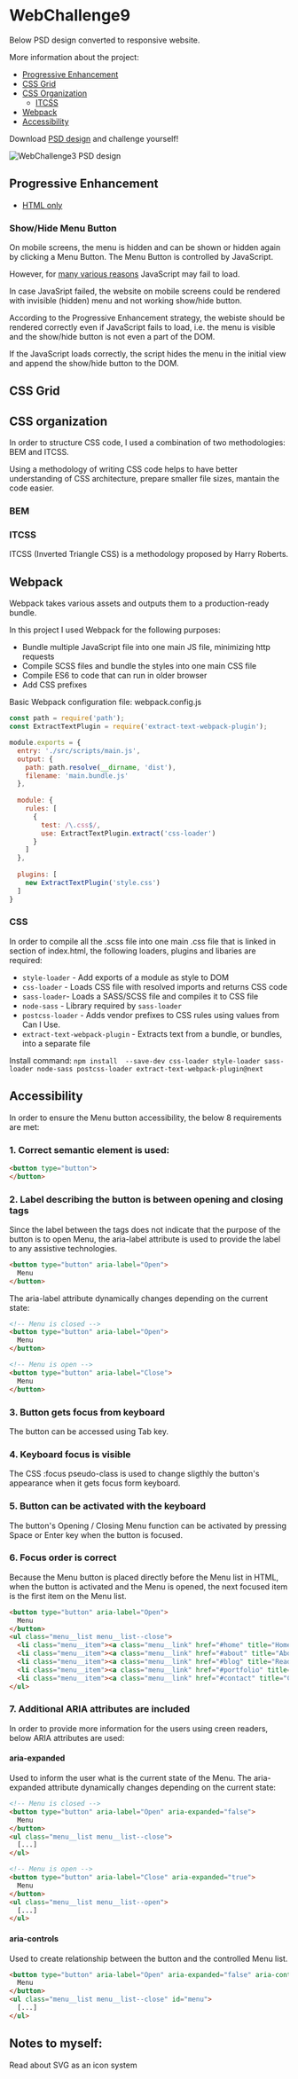 # WebChallenge9

Below PSD design converted to responsive website.

<!---Converted page is available at: https://marcin-l-szczepanski.github.io/WebChallenge9/--->

More information about the project:
* [Progressive Enhancement](#progressive-enhancement)
* [CSS Grid](#css-grid)
* [CSS Organization](#css-organization)
  * [ITCSS](#itcss)
* [Webpack](#webpack)
* [Accessibility](#accessibility)

Download [PSD design](https://github.com/Marcin-L-Szczepanski/WebChallenge9/raw/master/design/9.psd) and challenge yourself! 

![WebChallenge3 PSD design](https://github.com/Marcin-L-Szczepanski/WebChallenge9/blob/master/design/9.jpg)

## Progressive Enhancement
- [HTML only](https://github.com/Marcin-L-Szczepanski/WebChallenge9/raw/master/design/9.psd) 
### Show/Hide Menu Button
On mobile screens, the menu is hidden and can be shown or hidden again by clicking a Menu Button. The Menu Button is controlled by JavaScript. 

However, for [many various reasons](https://www.gov.uk/service-manual/technology/using-progressive-enhancement#dont-assume-users-turn-off-javascript) JavaScript may fail to load.

In case JavaSript failed, the website on mobile screens could be rendered with invisible (hidden) menu and not working show/hide button.

According to the Progressive Enhancement strategy, the webiste should be rendered correctly even if JavaScript fails to load, i.e. the menu is visible and the show/hide button is not even a part of the DOM.

If the JavaScript loads correctly, the script hides the menu in the initial view and append the show/hide button to the DOM.
## CSS Grid

## CSS organization

In order to structure CSS code, I used a combination of two methodologies: BEM and ITCSS.

Using a methodology of writing CSS code helps to have better understanding of CSS architecture, prepare smaller file sizes, mantain the code easier.

### BEM

### ITCSS
ITCSS (Inverted Triangle CSS) is a methodology proposed by Harry Roberts.


## Webpack
Webpack takes various assets and outputs them to a production-ready bundle.

In this project I used Webpack for the following purposes:
- Bundle multiple JavaScript file into one main JS file, minimizing http requests
- Compile SCSS files and bundle the styles into one main CSS file
- Compile ES6 to code that can run in older browser
- Add CSS prefixes

Basic Webpack configuration file: webpack.config.js
```Javascript
const path = require('path');
const ExtractTextPlugin = require('extract-text-webpack-plugin');

module.exports = {
  entry: './src/scripts/main.js',
  output: {
    path: path.resolve(__dirname, 'dist'),
    filename: 'main.bundle.js'
  },
  
  module: {
    rules: [
      {
        test: /\.css$/,
        use: ExtractTextPlugin.extract('css-loader')
      }
    ]
  },
                  
  plugins: [
    new ExtractTextPlugin('style.css')
  ]
}
```


### CSS
In order to compile all the .scss file into one main .css file that is linked in <head> section of index.html, the following loaders, plugins and libaries are required:
- `style-loader` -  Add exports of a module as style to DOM
- `css-loader` - Loads CSS file with resolved imports and returns CSS code
- `sass-loader`- Loads a SASS/SCSS file and compiles it to CSS file
- `node-sass` - Library required by `sass-loader`
- `postcss-loader` - Adds vendor prefixes to CSS rules using values from Can I Use. 
- `extract-text-webpack-plugin` - Extracts text from a bundle, or bundles, into a separate file

Install command:
`npm install  --save-dev css-loader style-loader sass-loader node-sass postcss-loader extract-text-webpack-plugin@next`


## Accessibility

In order to ensure the Menu button accessibility, the below 8 requirements are met:
### 1. Correct semantic element is used: 
```html
<button type="button">
</button>
```
### 2. Label describing the button is between opening and closing tags
Since the label between the tags does not indicate that the purpose of the button is to open Menu, the aria-label attribute is used to provide the label to any assistive technologies.
```html
<button type="button" aria-label="Open">
  Menu
</button>
```
The aria-label attribute dynamically changes depending on the current state:
```html
<!-- Menu is closed -->
<button type="button" aria-label="Open">
  Menu
</button>

<!-- Menu is open -->
<button type="button" aria-label="Close">
  Menu
</button>
```

### 3. Button gets focus from keyboard
The button can be accessed using Tab key.

### 4. Keyboard focus is visible
The CSS :focus pseudo-class is used to change sligthly the button's appearance when it gets focus form keyboard.

### 5. Button can be activated with the keyboard
The button's Opening / Closing Menu function can be activated by pressing Space or Enter key when the button is focused.

### 6. Focus order is correct
Because the Menu button is placed directly before the Menu list in HTML, when the button is activated and the Menu is opened, the next focused item is the first item on the Menu list.
```html
<button type="button" aria-label="Open">
  Menu
</button>
<ul class="menu__list menu__list--close">
  <li class="menu__item"><a class="menu__link" href="#home" title="Home page">Home</a></li>
  <li class="menu__item"><a class="menu__link" href="#about" title="About Treehouse">About</a></li>
  <li class="menu__item"><a class="menu__link" href="#blog" title="Read our Blog">Blog</a></li>
  <li class="menu__item"><a class="menu__link" href="#portfolio" title="See our Projects">Portfolio</a></li>
  <li class="menu__item"><a class="menu__link" href="#contact" title="Contact us">Contact</a></li>
</ul>
```

### 7. Additional ARIA attributes are included
In order to provide more information for the users using creen readers, below ARIA attributes are used:
#### aria-expanded
Used to inform the user what is the current state of the Menu.
The aria-expanded attribute dynamically changes depending on the current state:
```html
<!-- Menu is closed -->
<button type="button" aria-label="Open" aria-expanded="false">
  Menu
</button>
<ul class="menu__list menu__list--close">
  [...]
</ul>

<!-- Menu is open -->
<button type="button" aria-label="Close" aria-expanded="true">
  Menu
</button>
<ul class="menu__list menu__list--open">
  [...]
</ul>
```
#### aria-controls
Used to create relationship between the button and the controlled Menu list.
```html
<button type="button" aria-label="Open" aria-expanded="false" aria-controls="menu">
  Menu
</button>
<ul class="menu__list menu__list--close" id="menu">
  [...]
</ul>
```


## Notes to myself:
Read about SVG as an icon system

